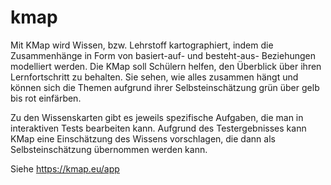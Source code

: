 # kmap
Mit KMap wird Wissen, bzw. Lehrstoff kartographiert, indem die Zusammenhänge in Form von basiert-auf- und besteht-aus- Beziehungen modelliert werden. Die KMap soll Schülern helfen, den Überblick über ihren Lernfortschritt zu behalten. Sie sehen, wie alles zusammen hängt und können sich die Themen aufgrund ihrer Selbsteinschätzung grün über gelb bis rot einfärben.

Zu den Wissenskarten gibt es jeweils spezifische Aufgaben, die man in interaktiven Tests bearbeiten kann. Aufgrund des Testergebnisses kann KMap eine Einschätzung des Wissens vorschlagen, die dann als Selbsteinschätzung übernommen werden kann.

Siehe https://kmap.eu/app
